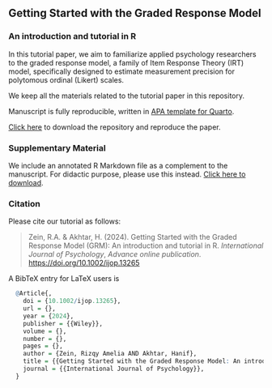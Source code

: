 ## Getting Started with the Graded Response Model

### An introduction and tutorial in R

In this tutorial paper, we aim to familiarize applied psychology researchers to the graded response model, a family of Item Response Theory (IRT) model, specifically designed to estimate measurement precision for polytomous ordinal (Likert) scales.

We keep all the materials related to the tutorial paper in this repository.

Manuscript is fully reproducible, written in [APA template for Quarto](https://github.com/wjschne/apaquarto).

[Click here](https://github.com/rameliaz/grm-tutorial-paper/archive/refs/heads/main.zip) to download the repository and reproduce the paper.

### Supplementary Material

We include an annotated R Markdown file as a complement to the manuscript. For didactic purpose, please use this instead. [Click here to download](https://github.com/rameliaz/grm-tutorial-paper/blob/main/annotated_codes.Rmd).

### Citation

Please cite our tutorial as follows:

> Zein, R.A. & Akhtar, H. (2024). Getting Started with the Graded Response Model (GRM): An introduction and tutorial in R. *International Journal of Psychology*, *Advance online publication*. <https://doi.org/10.1002/ijop.13265>

A BibTeX entry for LaTeX users is

``` r
  @Article{,
    doi = {10.1002/ijop.13265},
    url = {},
    year = {2024},
    publisher = {{Wiley}},
    volume = {},
    number = {},
    pages = {},
    author = {Zein, Rizqy Amelia AND Akhtar, Hanif},
    title = {{Getting Started with the Graded Response Model: An introduction and tutorial in R}},
    journal = {{International Journal of Psychology}},
  }
```
